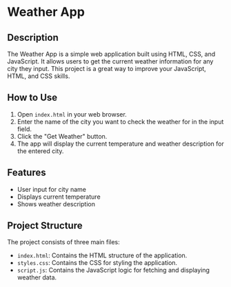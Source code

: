 # Weather App

## Description

The Weather App is a simple web application built using HTML, CSS, and JavaScript. It allows users to get the current weather information for any city they input. This project is a great way to improve your JavaScript, HTML, and CSS skills.

## How to Use

1. Open `index.html` in your web browser.
2. Enter the name of the city you want to check the weather for in the input field.
3. Click the "Get Weather" button.
4. The app will display the current temperature and weather description for the entered city.

## Features

- User input for city name
- Displays current temperature
- Shows weather description

## Project Structure

The project consists of three main files:

- `index.html`: Contains the HTML structure of the application.
- `styles.css`: Contains the CSS for styling the application.
- `script.js`: Contains the JavaScript logic for fetching and displaying weather data.
